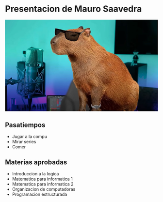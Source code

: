 # Presentacion de Mauro Saavedra

![Un Carpincho en la pelopincho y la BZRP Music Sessions](carpincho-42.jpg)


## Pasatiempos

- Jugar a la compu
- Mirar series
- Comer

## Materias aprobadas

- Introduccion a la logica
- Matematica para informatica 1
- Matematica para informatica 2
- Organizacion de computadoras
- Programacion estructurada
